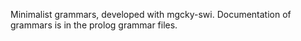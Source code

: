 Minimalist grammars, developed with mgcky-swi. Documentation of grammars is in the prolog grammar files.
